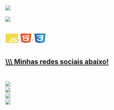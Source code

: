 <div>
  <a href="https://github.com/HenriqueRMS">
  <img height="180em" src="https://github-readme-stats.vercel.app/api?username=HenriqueRMS&show_icons=true&theme=tokyonight&include_all_commits=true&count_private=true"/>
    <br>
    <br>
  <img height="180em" src="https://github-readme-stats.vercel.app/api/top-langs/?username=HenriqueRMS&layout=compact&langs_count=6&theme=tokyonight"/>
</div>
  <br>
<div style="display: inline_block"><br>
  <img align="center" alt="Js" height="30" width="40" src="https://raw.githubusercontent.com/devicons/devicon/master/icons/javascript/javascript-plain.svg">
  <img align="center" alt="HTML" height="30" width="40" src="https://raw.githubusercontent.com/devicons/devicon/master/icons/html5/html5-original.svg">
  <img align="center" alt="CSS" height="30" width="40" src="https://raw.githubusercontent.com/devicons/devicon/master/icons/css3/css3-original.svg">
</div>
 
 <br>
 
 <h2> \\\ Minhas redes sociais abaixo! </h2>
 <br>
<div> 
  
  <a href="https://instagram.com/henryquerms/" target="_blank"><img src="https://thumbsnap.com/i/MbFFjN59.png" target="_blank"></a>
<br>
  <a href = "mailto:henriqueramos.dev2022@gmail.com"><img src="https://thumbsnap.com/i/kXFVkeZE.png" target="_blank"></a>
  <br>
  <a href="https://www.linkedin.com/in/henrique-ramos-595653212/" target="_blank"><img src="https://thumbsnap.com/i/Ct4H5FfZ.png" target="_blank"></a> <br>
  <a href="https://www.behance.net/henriqueramosdsg" target="_blank"> <img src=https://thumbsnap.com/i/SjpABFdv.png target="_blank"></a>

</div>
  
  
